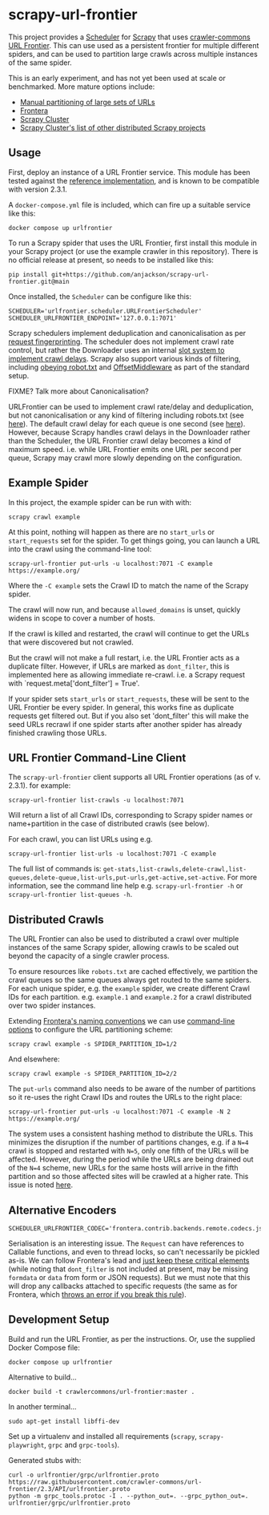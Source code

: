 scrapy-url-frontier
===================

This project provides a [Scheduler](https://docs.scrapy.org/en/latest/topics/scheduler.html) for [Scrapy](https://scrapy.org) that uses [crawler-commons URL Frontier](https://github.com/crawler-commons/url-frontier#readme). This can use used as a persistent frontier for multiple different spiders, and can be used to partition large crawls across multiple instances of the same spider.

This is an early experiment, and has not yet been used at scale or benchmarked. More mature options include:

- [Manual partitioning of large sets of URLs](https://docs.scrapy.org/en/latest/topics/practices.html#distributed-crawls)
- [Frontera](https://frontera.readthedocs.io/)
- [Scrapy Cluster](https://scrapy-cluster.readthedocs.io/)
- [Scrapy Cluster's list of other distributed Scrapy projects](https://scrapy-cluster.readthedocs.io/en/latest/topics/advanced/comparison.html)


## Usage

First, deploy an instance of a URL Frontier service. This module has been tested against the [reference implementation](https://github.com/crawler-commons/url-frontier/blob/master/service/README.md), and is known to be compatible with version 2.3.1.

A `docker-compose.yml` file is included, which can fire up a suitable service like this:

    docker compose up urlfrontier

To run a Scrapy spider that uses the URL Frontier, first install this module in your Scrapy project (or use the example crawler in this repository). There is no official release at present, so needs to be installed like this:

    pip install git+https://github.com/anjackson/scrapy-url-frontier.git@main

Once installed, the `Scheduler` can be configure like this:

    SCHEDULER='urlfrontier.scheduler.URLFrontierScheduler'
    SCHEDULER_URLFRONTIER_ENDPOINT='127.0.0.1:7071'

Scrapy schedulers implement deduplication and canonicalisation as per [request fingerprinting](https://docs.scrapy.org/en/latest/topics/request-response.html#request-fingerprints). The scheduler does not implement crawl rate control, but rather the Downloader uses an internal [slot system to implement crawl delays](https://github.com/scrapy/scrapy/blob/master/scrapy/core/downloader/__init__.py#L140). Scrapy also support various kinds of filtering, including [obeying robot.txt](https://docs.scrapy.org/en/latest/_modules/scrapy/downloadermiddlewares/robotstxt.html#RobotsTxtMiddleware) and [OffsetMiddleware](https://docs.scrapy.org/en/latest/topics/spider-middleware.html#module-scrapy.spidermiddlewares.offsite) as part of the standard setup.

FIXME? Talk more about Canonicalisation?

URLFrontier can be used to implement crawl rate/delay and deduplication, but not canonicalisation or any kind of filtering including robots.txt (see [here](https://github.com/crawler-commons/url-frontier/tree/master/API#out-of-scope)). The default crawl delay for each queue is one second (see [here](https://github.com/crawler-commons/url-frontier/blob/1b6c2ec4b14cff24810c718103eca16c8fa17d48/service/src/main/java/crawlercommons/urlfrontier/service/AbstractFrontierService.java#L118)). However, because Scrapy handles crawl delays in the Downloader rather than the Scheduler, the URL Frontier crawl delay becomes a kind of maximum speed. i.e. while URL Frontier emits one URL per second per queue, Scrapy may crawl more slowly depending on the configuration.

## Example Spider

In this project, the example spider can be run with with:

    scrapy crawl example

At this point, nothing will happen as there are no `start_urls` or `start_requests` set for the spider. To get things going, you can launch a URL into the crawl using the command-line tool:

    scrapy-url-frontier put-urls -u localhost:7071 -C example https://example.org/

Where the `-C example` sets the Crawl ID to match the name of the Scrapy spider. 

The crawl will now run, and because `allowed_domains` is unset, quickly widens in scope to cover a number of hosts.

If the crawl is killed and restarted, the crawl will continue to get the URLs that were discovered but not crawled.

But the crawl will not make a full restart, i.e. the URL Frontier acts as a duplicate filter. However, if URLs are marked as `dont_filter`, this is implemented here as allowing immediate re-crawl. i.e. a Scrapy request with `request.meta['dont_filter'] = True'.

If your spider sets `start_urls` or `start_requests`, these will be sent to the URL Frontier be every spider.  In general, this works fine as duplicate requests get filtered out. But if you also set 'dont_filter' this will make the seed URLs recrawl if one spider starts after another spider has already finished crawling those URLs.

## URL Frontier Command-Line Client

The `scrapy-url-frontier` client supports all URL Frontier operations (as of v. 2.3.1). for example:

    scrapy-url-frontier list-crawls -u localhost:7071

Will return a list of all Crawl IDs, corresponding to Scrapy spider names or name+partition in the case of distributed crawls (see below).

For each crawl, you can list URLs using e.g.

    scrapy-url-frontier list-urls -u localhost:7071 -C example

The full list of commands is:  `get-stats,list-crawls,delete-crawl,list-queues,delete-queue,list-urls,put-urls,get-active,set-active`. For more information, see the command line help e.g. `scrapy-url-frontier -h` or `scrapy-url-frontier list-queues -h`. 

## Distributed Crawls

The URL Frontier can also be used to distributed a crawl over multiple instances of the same Scrapy spider, allowing crawls to be scaled out beyond the capacity of a single crawler process.

To ensure resources like `robots.txt` are cached effectively, we partition the crawl queues so the same queues always get routed to the same spiders. For each unique spider, e.g. the `example` spider, we create different Crawl IDs for each partition. e.g. `example.1` and `example.2` for a crawl distributed over two spider instances.

Extending [Frontera's naming conventions](https://frontera.readthedocs.io/en/latest/topics/cluster-setup.html#starting-the-cluster) we can use [command-line options](https://docs.scrapy.org/en/latest/topics/settings.html#command-line-options) to configure the URL partitioning scheme:

    scrapy crawl example -s SPIDER_PARTITION_ID=1/2

And elsewhere:

    scrapy crawl example -s SPIDER_PARTITION_ID=2/2

The `put-urls` command also needs to be aware of the number of partitions so it re-uses the right Crawl IDs and routes the URLs to the right place:

    scrapy-url-frontier put-urls -u localhost:7071 -C example -N 2 https://example.org/

The system uses a consistent hashing method to distribute the URLs. This minimizes the disruption if the number of partitions changes, e.g. if a `N=4` crawl is stopped and restarted with `N=5`, only one fifth of the URLs will be affected. However, during the period while the URLs are being drained out of the `N=4` scheme, new URLs for the same hosts will arrive in the fifth partition and so those affected sites will be crawled at a higher rate. This issue is noted [here](https://github.com/anjackson/scrapy-url-frontier/issues/3).

## Alternative Encoders

    SCHEDULER_URLFRONTIER_CODEC='frontera.contrib.backends.remote.codecs.json'


Serialisation is an interesting issue. The `Request` can have references to Callable functions, and even to thread locks, so can't necessarily be pickled as-is.  We can follow Frontera's lead and [just keep these critical elements](https://github.com/scrapinghub/frontera/blob/84f9e1034d2868447db88e865596c0fbb32e70f6/frontera/contrib/backends/remote/codecs/json.py#L58-L63) (while noting that `dont_filter` is not included at present, may be missing `formdata` or `data` from form or JSON requests). But we must note that this will drop any callbacks attached to specific requests (the same as for Frontera, which [throws an error if you break this rule](https://github.com/scrapinghub/scrapy-frontera/blob/fab14232bedbe89b781479a13918eb3166a1564e/scrapy_frontera/scheduler.py#L29-L37)).




## Development Setup

Build and run the URL Frontier, as per the instructions. Or, use the supplied Docker Compose file:

    docker compose up urlfrontier

Alternative to build...

    docker build -t crawlercommons/url-frontier:master .

In another terminal...

    sudo apt-get install libffi-dev

Set up a virtualenv and installed all requirements (`scrapy`, `scrapy-playwright`, `grpc` and `grpc-tools`).

Generated stubs with:

    curl -o urlfrontier/grpc/urlfrontier.proto https://raw.githubusercontent.com/crawler-commons/url-frontier/2.3/API/urlfrontier.proto
    python -m grpc_tools.protoc -I . --python_out=. --grpc_python_out=. urlfrontier/grpc/urlfrontier.proto



